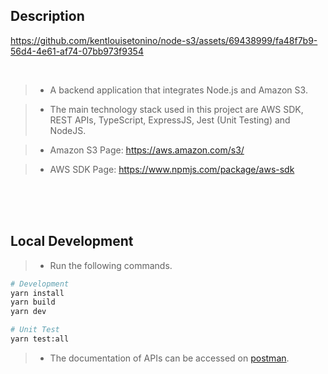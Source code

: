 ## Description


https://github.com/kentlouisetonino/node-s3/assets/69438999/fa48f7b9-56d4-4e61-af74-07bb973f9354



<br />

> - A backend application that integrates Node.js and Amazon S3.

> - The main technology stack used in this project are AWS SDK,
    REST APIs, TypeScript, ExpressJS, Jest (Unit Testing) and NodeJS.

> - Amazon S3 Page: https://aws.amazon.com/s3/

> - AWS SDK Page: https://www.npmjs.com/package/aws-sdk

<br />
<br />
<br />



## Local Development
> - Run the following commands.

```bash
# Development
yarn install
yarn build
yarn dev

# Unit Test
yarn test:all
```

> - The documentation of APIs can be accessed on [postman](https://www.postman.com/kentlouisetonino/workspace/backend-engineering-portfolio/collection/21891196-8be4f057-168b-4515-89fd-e3367ca90bbb).

